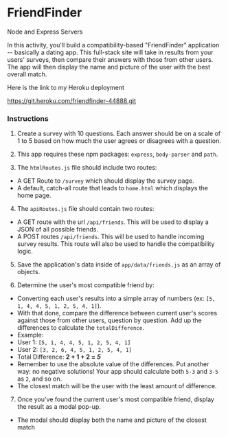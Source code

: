 # FriendFinder
Node and Express Servers

In this activity, you'll build a compatibility-based "FriendFinder" application -- basically a dating app. This full-stack site will take in results from your users' surveys, then compare their answers with those from other users. The app will then display the name and picture of the user with the best overall match.

Here is the link to my Heroku deployment

https://git.heroku.com/friendfinder-44888.git


### Instructions

1. Create a survey with 10 questions. Each answer should be on a scale of 1 to 5 based on how much the user agrees or disagrees with a question.

2. This app requires these npm packages: `express`, `body-parser` and `path`.

3. The `htmlRoutes.js` file should include two routes:

* A GET Route to `/survey` which should display the survey page.
* A default, catch-all route that leads to `home.html` which displays the home page.

4. The `apiRoutes.js` file should contain two routes:

* A GET route with the url `/api/friends`. This will be used to display a JSON of all possible friends.
* A POST routes `/api/friends`. This will be used to handle incoming survey results. This route will also be used to handle the compatibility logic.

5. Save the application's data inside of `app/data/friends.js` as an array of objects.

6. Determine the user's most compatible friend by:

* Converting each user's results into a simple array of numbers (ex: `[5, 1, 4, 4, 5, 1, 2, 5, 4, 1]`).
* With that done, compare the difference between current user's scores against those from other users, question by question. Add up the differences to calculate the `totalDifference`.
* Example:
* User 1: `[5, 1, 4, 4, 5, 1, 2, 5, 4, 1]`
* User 2: `[3, 2, 6, 4, 5, 1, 2, 5, 4, 1]`
* Total Difference: **2 + 1 + 2 =** **_5_**
* Remember to use the absolute value of the differences. Put another way: no negative solutions! Your app should calculate both `5-3` and `3-5` as `2`, and so on.
* The closest match will be the user with the least amount of difference.

7. Once you've found the current user's most compatible friend, display the result as a modal pop-up.
* The modal should display both the name and picture of the closest match
